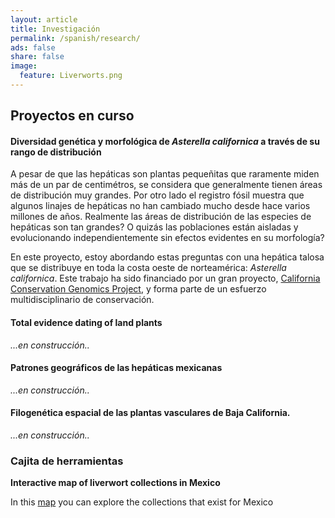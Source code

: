 ```yaml
---
layout: article
title: Investigación
permalink: /spanish/research/
ads: false
share: false
image:
  feature: Liverworts.png
---
```

## Proyectos en curso

#### Diversidad genética y morfológica de *Asterella californica* a través de su rango de distribución

A pesar de que las hepáticas son plantas pequeñitas que raramente miden más de un par de centimétros, se considera que generalmente tienen áreas de distribución muy grandes. Por otro lado el registro fósil muestra que algunos linajes de hepáticas no han cambiado mucho desde hace varios millones de años. Realmente las áreas de distribución de las especies de hepáticas son tan grandes? O quizás las poblaciones están aisladas y evolucionando independientemente sin efectos evidentes en su morfología?

En este proyecto, estoy abordando estas preguntas con una hepática talosa que se distribuye en toda la costa oeste de norteamérica: *Asterella californica*. Este trabajo ha sido financiado por un gran proyecto, [California Conservation Genomics Project](https://sites.lifesci.ucla.edu/eeb-CCGP/), y forma parte de un esfuerzo multidisciplinario de conservación.

#### Total evidence dating of land plants
*...en construcción..*

#### Patrones geográficos de las hepáticas mexicanas
*...en construcción..*

#### Filogenética espacial de las plantas vasculares de Baja California.
*...en construcción..*

### Cajita de herramientas
**Interactive map of liverwort collections in Mexico**

In this [map](http://rpubs.com/Ixchel/513484) you can explore the collections that exist for Mexico 

<!-- dejo comentadas estas tiles en caso de que despues sean utiles
<div class="tiles">

<!-- dejo comentadas estas tiles en caso de que despues sean utiles
<div class="tile">
  <h2 class="post-title">*Asterella californica* in three dimensions</h2>
  <p class="post-excerpt">In this work I am exploring the morphological and genetic variation of a liverwort species across its full distribution area <a href="/research">research page</a>.</p>
</div><!-- /.tile -->

<!-- dejo comentadas estas tiles en caso de que despues sean utiles
<div class="tile">
  <h2 class="post-title">CV</h2>
  <p class="post-excerpt"> You can check my academic contributions <a href="cv">here</a>.</p>
</div><!-- /.tile -->

<!-- dejo comentadas estas tiles en caso de que despues sean utiles
<div class="tile">
  <h2 class="post-title">Contact</h2>
  <p class="post-excerpt"> And if you are interested in my research, feel free to <a href="/contact">contact me</a>.</p>
</div><!-- /.tile -->

